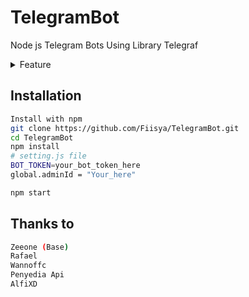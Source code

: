 # TelegramBot
Node js Telegram Bots Using Library Telegraf

<details>
<summary>Feature </summary>

| Fitur |  |
|--------|--------|
| **AI MENU** |[✔️] |
| **DOWNLOAD MENU** |[✔️] |
| **IMAGE MENU** |[✔️] |
| **CPANEL MENU** |[✔️] |

</details>

## Installation
```bash
Install with npm
git clone https://github.com/Fiisya/TelegramBot.git
cd TelegramBot
npm install
# setting.js file
BOT_TOKEN=your_bot_token_here
global.adminId = "Your_here"

npm start
```

## Thanks to
```bash
Zeeone (Base)
Rafael
Wannoffc
Penyedia Api
AlfiXD
```
